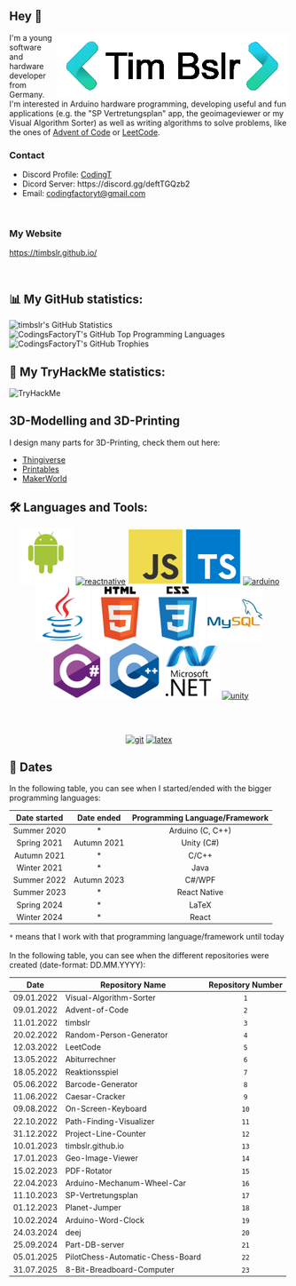 ## Hey :wave:

<picture>
  <source media="(prefers-color-scheme: dark)" srcset="./TimBslr_Logo_New_Dark.png">
  <img src="./TimBslr_Logo_New_Light.png" align="right">
</picture>

I'm a young software and hardware developer from Germany. <br>
I'm interested in Arduino hardware programming, developing useful and fun applications (e.g. the "SP Vertretungsplan" app, the geoimageviewer or my Visual Algorithm Sorter) as well as writing algorithms to solve problems, like the ones of [Advent of Code](https://adventofcode.com) or [LeetCode](https://leetcode.com).
<br>

### Contact
<ul>
  <li> Discord Profile: <a href="https://www.discordapp.com/users/624647993353568309">CodingT</a> </li>
  <li> Dicord Server: https://discord.gg/deftTGQzb2 </li>
  <li> Email: <a href="mailto:codingfactoryt@gmail.com">codingfactoryt@gmail.com</a> </li>
</ul>
  <br>
  
### My Website
<a href="https://timbslr.github.io/">https://timbslr.github.io/</a>

<br>

## :bar_chart: My GitHub statistics: 
<picture>
  <source media="(prefers-color-scheme: dark)" srcset="https://github-readme-stats.vercel.app/api?username=timbslr&theme=tokyonight">
  <img alt="timbslr's GitHub Statistics" src="https://github-readme-stats.vercel.app/api?username=timbslr&theme=shadow_blue"">
</picture>
<picture>
  <source media="(prefers-color-scheme: dark)" srcset="https://github-readme-stats.vercel.app/api/top-langs?username=timbslr&theme=tokyonight&card_width=495&layout=compact">
  <img alt="CodingsFactoryT's GitHub Top Programming Languages" src="https://github-readme-stats.vercel.app/api/top-langs?username=timbslr&theme=shadow_blue&card_width=495&layout=compact"">
</picture>
<picture>
  <source media="(prefers-color-scheme: dark)" srcset="https://github-profile-trophy.vercel.app/?username=timbslr&theme=tokyonight">
  <img alt="CodingsFactoryT's GitHub Trophies" src="https://github-profile-trophy.vercel.app/?username=timbslr&theme=shadow_blue"">
</picture>
  
## :closed_lock_with_key: My TryHackMe statistics:
<img src="https://tryhackme-badges.s3.amazonaws.com/CodingFactoryT.png" alt="TryHackMe">
<be>

## 3D-Modelling and 3D-Printing
I design many parts for 3D-Printing, check them out here:
<ul>
  <li> <a href="https://www.thingiverse.com/codingt/designs">Thingiverse</a> </li>
  <li> <a href="https://www.printables.com/de/@CodingFactor_1960720">Printables</a> </li>
  <li> <a href="https://makerworld.com/en/@CodingFactoryT">MakerWorld</a> </li>

</ul>

## :hammer_and_wrench: Languages and Tools: 
<p align="center"> 
  <a href="https://developer.android.com" target="_blank" rel="noreferrer"> <img src="https://raw.githubusercontent.com/devicons/devicon/master/icons/android/android-original-wordmark.svg" alt="android" width="100" height="100"/></a>
  <a href="https://reactnative.dev/" target="_blank" rel="noreferrer"> <img src="https://reactnative.dev/img/header_logo.svg" alt="reactnative" width="100" height="100"/></a>
  <a href="https://developer.mozilla.org/en-US/docs/Web/JavaScript" target="_blank" rel="noreferrer"> <img src="https://raw.githubusercontent.com/devicons/devicon/master/icons/javascript/javascript-original.svg" alt="javascript" width="100" height="100"/></a>
  <a href="https://www.typescriptlang.org/" target="_blank" rel="noreferrer"> <img src="https://raw.githubusercontent.com/devicons/devicon/master/icons/typescript/typescript-original.svg" alt="typescript" width="100" height="100"/></a>
  <a href="https://www.arduino.cc/" target="_blank" rel="noreferrer"> <img src="https://cdn.worldvectorlogo.com/logos/arduino-1.svg" alt="arduino" width="100" height="100"/></a>
  <a href="https://www.java.com" target="_blank" rel="noreferrer"> <img src="https://raw.githubusercontent.com/devicons/devicon/master/icons/java/java-original.svg" alt="java" width="100" height="100"/></a>
  <a href="https://www.w3.org/html/" target="_blank" rel="noreferrer"> <img src="https://raw.githubusercontent.com/devicons/devicon/master/icons/html5/html5-original-wordmark.svg" alt="html5" width="100" height="100"/></a>
  <a href="https://www.w3schools.com/css/" target="_blank" rel="noreferrer"> <img src="https://raw.githubusercontent.com/devicons/devicon/master/icons/css3/css3-original-wordmark.svg" alt="css3" width="100" height="100"/></a>
  <a href="https://www.mysql.com/" target="_blank" rel="noreferrer"> <img src="https://raw.githubusercontent.com/devicons/devicon/master/icons/mysql/mysql-original-wordmark.svg" alt="mysql" width="100" height="100"/></a>
  <a href="https://www.w3schools.com/cs/" target="_blank" rel="noreferrer"> <img src="https://raw.githubusercontent.com/devicons/devicon/master/icons/csharp/csharp-original.svg" alt="csharp" width="100" height="100"/></a>
  <a href="https://www.w3schools.com/cpp/" target="_blank" rel="noreferrer"> <img src="https://raw.githubusercontent.com/devicons/devicon/master/icons/cplusplus/cplusplus-original.svg" alt="cplusplus" width="100" height="100"/></a>
  <a href="https://dotnet.microsoft.com/" target="_blank" rel="noreferrer"> <img src="https://raw.githubusercontent.com/devicons/devicon/master/icons/dot-net/dot-net-original-wordmark.svg" alt="dotnet" width="100" height="100"/></a>
  <a href="https://unity.com/" target="_blank" rel="noreferrer"> <img src="https://www.vectorlogo.zone/logos/unity3d/unity3d-icon.svg" alt="unity" width="100" height="100"/></a>
</p>

<br>
<br>

<p align="center">
    <a href="https://git-scm.com/" target="_blank" rel="noreferrer"> <img src="https://www.vectorlogo.zone/logos/git-scm/git-scm-icon.svg" alt="git" width="100" height="100"/></a>  
  <a href="https://en.wikipedia.org/wiki/LaTeX" target="_blank" rel="noreferrer"> <img src="https://www.svgrepo.com/show/376333/latex.svg" alt="latex" width="100" height="100"/></a>
</p>

## :calendar: Dates

In the following table, you can see when I started/ended with the bigger programming languages: <br>

|Date started|Date ended |Programming Language/Framework|
|:----------:|:---------:|:----------------------------:|
|Summer 2020 |*          |Arduino (C, C++)   	          |
|Spring 2021 |Autumn 2021|Unity (C#)                    |
|Autumn 2021 |*          |C/C++                         |
|Winter 2021 |*          |Java                          |
|Summer 2022 |Autumn 2023|C#/WPF                        |
|Summer 2023 |*          |React Native                  |
|Spring 2024 |*          |LaTeX                         |
|Winter 2024 |*          |React                         |

`*` means that I work with that programming language/framework until today <br> <br> 
In the following table, you can see when the different repositories were created (date-format: DD.MM.YYYY): <br>

|Date      |Repository Name                                                                                     |Repository Number|
|----------|----------------------------------------------------------------------------------------------------|:---------------:|
|09.01.2022|Visual-Algorithm-Sorter                                                                             |`1`              |
|09.01.2022|Advent-of-Code                                                                                      |`2`              |
|11.01.2022|timbslr                                                                                      |`3`              |
|20.02.2022|Random-Person-Generator                                                                             |`4`              |
|12.03.2022|LeetCode                                                                                            |`5`              |
|13.05.2022|Abiturrechner                                                                                       |`6`              |
|18.05.2022|Reaktionsspiel                                                                                      |`7`              |
|05.06.2022|Barcode-Generator                                                                                   |`8`              |
|11.06.2022|Caesar-Cracker                                                                                      |`9`              |
|09.08.2022|On-Screen-Keyboard                                                                                  |`10`             |
|22.10.2022|Path-Finding-Visualizer                                                                             |`11`             |
|31.12.2022|Project-Line-Counter                                                                                |`12`             |
|10.01.2023|timbslr.github.io                                                                            |`13`             |
|17.01.2023|Geo-Image-Viewer                                                                                    |`14`             |
|15.02.2023|PDF-Rotator                                                                                         |`15`             |
|22.04.2023|Arduino-Mechanum-Wheel-Car                                                                          |`16`             |
|11.10.2023|SP-Vertretungsplan                                                                                  |`17`             |
|01.12.2023|Planet-Jumper                                                                                       |`18`             |
|10.02.2024|Arduino-Word-Clock                                                                                  |`19`             |
|24.03.2024|deej                                                                                                |`20`             |
|25.09.2024|Part-DB-server                                                                                      |`21`             |
|05.01.2025|PilotChess-Automatic-Chess-Board                                                                    |`22`             |
|31.07.2025|8-Bit-Breadboard-Computer                                                                           |`23`             |

